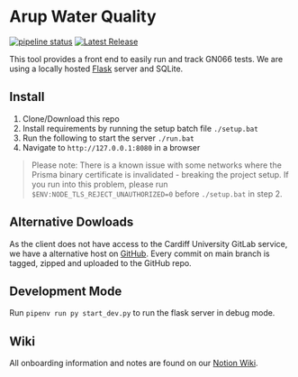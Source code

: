 # Arup Water Quality

[![pipeline status](https://git.cardiff.ac.uk/c2062405/arupwaterquality/badges/main/pipeline.svg)](https://git.cardiff.ac.uk/c2062405/arupwaterquality/-/commits/main)
[![Latest Release](https://git.cardiff.ac.uk/c2062405/arupwaterquality/-/badges/release.svg)](https://git.cardiff.ac.uk/c2062405/arupwaterquality/-/releases)

This tool provides a front end to easily run and track GN066 tests. We are using a locally hosted [Flask](https://flask.palletsprojects.com/en/3.0.x/) server and SQLite.

## Install

1. Clone/Download this repo
2. Install requirements by running the setup batch file
   `./setup.bat`
3. Run the following to start the server
   `./run.bat`
4. Navigate to `http://127.0.0.1:8080` in a browser

> Please note: There is a known issue with some networks where the Prisma binary certificate is invalidated - breaking the project setup. If you run into this problem, please run `$ENV:NODE_TLS_REJECT_UNAUTHORIZED=0` before `./setup.bat` in step 2.

## Alternative Dowloads

As the client does not have access to the Cardiff University GitLab service, we have a alternative host on [GitHub](https://github.com/tobynott80/ArupReleases/releases). Every commit on main branch is tagged, zipped and uploaded to the GitHub repo.

## Development Mode

Run `pipenv run py start_dev.py` to run the flask server in debug mode.

## Wiki

All onboarding information and notes are found on our [Notion Wiki](https://tobynott.notion.site/4fbea9d1184441e4a3ab7853ff5a9156?v=069d73cb3d3b4f3297784295dcee2f26).

